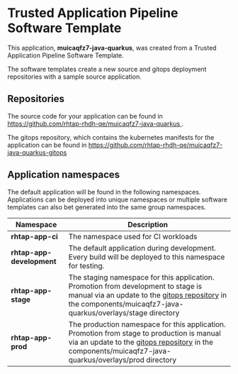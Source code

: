 # Trusted Application Pipeline Software Template

This application, **muicaqfz7-java-quarkus**, was created from a Trusted Application Pipeline Software Template.

The software templates create a new source and gitops deployment repositories with a sample source application. 

## Repositories

The source code for your application can be found in [https://github.com/rhtap-rhdh-qe/muicaqfz7-java-quarkus ](https://github.com/rhtap-rhdh-qe/muicaqfz7-java-quarkus ).
 
The gitops repository, which contains the kubernetes manifests for the application can be found in 
[https://github.com/rhtap-rhdh-qe/muicaqfz7-java-quarkus-gitops ](https://github.com/rhtap-rhdh-qe/muicaqfz7-java-quarkus-gitops ) 

## Application namespaces 

The default application will be found in the following namespaces. Applications can be deployed into unique namespaces or multiple software templates can also bet generated into the same group namespaces.  

|  Namespace   |  Description   |  
| -------- | -------- |
| **rhtap-app-ci** | The namespace used for CI workloads |
| **rhtap-app-development** | The default application during development. Every build will be deployed to this namespace for testing. |
| **rhtap-app-stage** | The staging namespace for this application. Promotion from development to stage is manual via an update to the [gitops repository](https://github.com/rhtap-rhdh-qe/muicaqfz7-java-quarkus-gitops ) in the components/muicaqfz7-java-quarkus/overlays/stage directory |
| **rhtap-app-prod** | The production namespace for this application. Promotion from stage to production is manual via an update to the [gitops repository](https://github.com/rhtap-rhdh-qe/muicaqfz7-java-quarkus-gitops ) in the components/muicaqfz7-java-quarkus/overlays/prod directory |